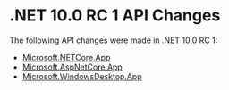 # .NET 10.0 RC 1 API Changes

The following API changes were made in .NET 10.0 RC 1:

- [Microsoft.NETCore.App](./Microsoft.NETCore.App/10.0-rc1.md)
- [Microsoft.AspNetCore.App](./Microsoft.AspNetCore.App/10.0-rc1.md)
- [Microsoft.WindowsDesktop.App](./Microsoft.WindowsDesktop.App/10.0-rc1.md)
